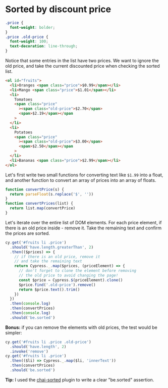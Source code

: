 # Sorted by discount price

<!-- fiddle Prices are sorted -->

```css hide
.price {
  font-weight: bolder;
}
.price .old-price {
  font-weight: 100;
  text-decoration: line-through;
}
```

Notice that some entries in the list have two prices. We want to ignore the old price, and take the current discounted price when checking the sorted list.

```html
<ol id="fruits">
  <li>Oranges <span class="price">$0.99</span></li>
  <li>Mango <span class="price">$1.01</span></li>
  <li>
    Tomatoes
    <span class="price"
      ><span class="old-price">$2.70</span>
      <span>$2.19</span></span
    >
  </li>
  <li>
    Potatoes
    <span class="price"
      ><span class="old-price">$3.00</span>
      <span>$2.50</span></span
    >
  </li>
  <li>Bananas <span class="price">$2.99</span></li>
</ol>
```

Let's first write two small functions for converting text like `$1.99` into a float, and another function to convert an array of prices into an array of floats.

```js
function convertPrice(s) {
  return parseFloat(s.replace('$', ''))
}
function convertPrices(list) {
  return list.map(convertPrice)
}
```

Let's iterate over the entire list of DOM elements. For each price element, if there is an old price inside - remove it. Take the remaining text and confirm the prices are sorted.

```js
cy.get('#fruits li .price')
  .should('have.length.greaterThan', 2)
  .then(($prices) => {
    // if there is an old price, remove it
    // and take the remaining text
    return Cypress._.map($prices, (priceElement) => {
      // don't forget to clone the element before removing
      // the old price to avoid changing the page!
      const $price = Cypress.$(priceElement).clone()
      $price.find('.old-price').remove()
      return $price.text().trim()
    })
  })
  .then(console.log)
  .then(convertPrices)
  .then(console.log)
  .should('be.sorted')
```

**Bonus:** if you can remove the elements with old prices, the test would be simpler:

```js skip
cy.get('#fruits li .price .old-price')
  .should('have.length', 2)
  .invoke('remove')
cy.get('#fruits li .price')
  .then(($li) => Cypress._.map($li, 'innerText'))
  .then(convertPrices)
  .should('be.sorted')
```

<!-- fiddle-end -->

**Tip:** I used the [chai-sorted](https://www.chaijs.com/plugins/chai-sorted/) plugin to write a clear "be.sorted" assertion.
